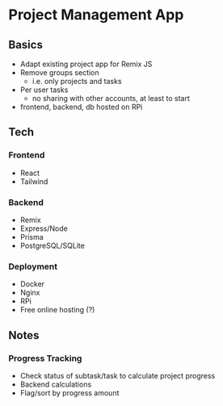 # Project Management App

## Basics

-   Adapt existing project app for Remix JS
-   Remove groups section
    -   i.e. only projects and tasks
-   Per user tasks
    -   no sharing with other accounts, at least to start
-   frontend, backend, db hosted on RPi

## Tech

### Frontend

-   React
-   Tailwind

### Backend

-   Remix
-   Express/Node
-   Prisma
-   PostgreSQL/SQLite

### Deployment

-   Docker
-   Nginx
-   RPi
-   Free online hosting (?)

## Notes

### Progress Tracking

-   Check status of subtask/task to calculate project progress
-   Backend calculations
-   Flag/sort by progress amount
